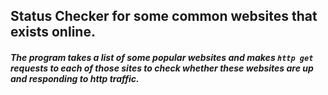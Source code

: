 ## Status Checker for some common websites that exists online.

##### The program takes a list of some popular websites and makes `http get` requests to each of those sites to check whether these websites are up and responding to http traffic.